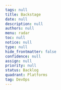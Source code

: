 ```yaml
---
tags: null
title: Backstage
date: null
description: null
authors: null
menu: radar
toc: null
notice: null
type: null
hide_frontmatter: false
confidence: null
assign: null
priority: null
status: Backlog
quadrant: Platforms
tag: DevOps
---
```


